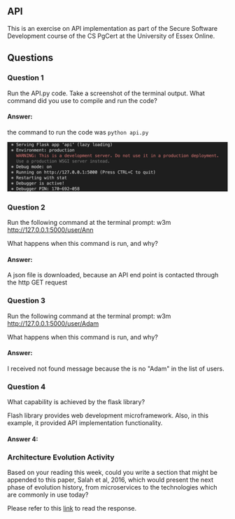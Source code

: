 ## API

This is an exercise on API implementation as part of the Secure Software Development course of the CS PgCert at the University of Essex Online. 

## Questions

### Question 1
Run the API.py code. Take a screenshot of the terminal output. What command did you use to compile and run the code?


#### Answer:

the command to run the code was ```python api.py```

<img src="images/question1.jpg" width="1000">

### Question 2
Run the following command at the terminal prompt: w3m http://127.0.0.1:5000/user/Ann

What happens when this command is run, and why?

#### Answer:

A json file is downloaded, because an API end point is contacted through the http GET request

### Question 3
Run the following command at the terminal prompt: w3m http://127.0.0.1:5000/user/Adam

What happens when this command is run, and why?

#### Answer:

I received not found message because the is no "Adam" in the list of users.

### Question 4
What capability is achieved by the flask library?

Flash library provides web development microframework. Also, in this example, it provided API implementation functionality.

#### Answer 4:

### Architecture Evolution Activity
Based on your reading this week, could you write a section that might be appended to this paper, Salah et al, 2016, which would present the next phase of evolution history, from microservices to the technologies which are commonly in use today?

Please refer to this [link](https://drmohammadatieh.github.io/SSD/discussions.html#ArchitectureEvolution) to read the response.


